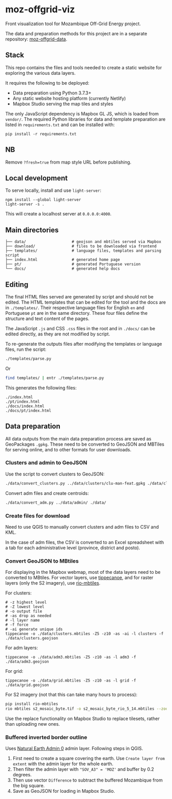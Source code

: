 # moz-offgrid-viz
Front visualization tool for Mozambique Off-Grid Energy project.

The data and preparation methods for this project are in a separate repository: [moz-offgrid-data](https://github.com/carderne/moz-offgrid-data).

## Stack
This repo contains the files and tools needed to create a static website for exploring the various data layers.

It requires the following to be deployed:
- Data preparation using Python 3.7.3+
- Any static website hosting platform (currently Netlify)
- Mapbox Studio serving the map tiles and styles

The only JavaScript dependency is Mapbox GL JS, which is loaded from `vendor/`.
The required Python libraries for data and template preparation are listed in `requirements.txt` and can be installed with:
```
pip install -r requirements.txt
```

## NB
Remove `?fresh=true` from map style URL before publishing.

## Local development
To serve locally, install and use `light-server`:
```
npm install --global light-server
light-server -s .
```

This will create a localhost server at `0.0.0.0:4000`.

## Main directories
```
├── data/                    # geojson and mbtiles served via Mapbox
├── download/                # files to be downloaded via frontend
├── templates/               # language files, templates and parsing script
├── index.html               # generated home page
├── pt/                      # generated Portuguese version
└── docs/                    # generated help docs
```

## Editing
The final HTML files served are generated by script and should not be edited. The HTML templates that can be edited for the tool and the docs are in `./templates/`. Their respective language files for English `en` and Portuguese `pt` are in the same directory. These four files define the structure and text content of the pages.

The JavaScript `.js` and CSS `.css` files in the root and in `./docs/` can be edited directly, as they are not modified by script.

To re-generate the outputs files after modifying the templates or language files, run the script:
```bash
./templates/parse.py
```

Or
```bash
find templates/ | entr ./templates/parse.py
```

This generates the following files:
```
./index.html
./pt/index.html
./docs/index.html
./docs/pt/index.html
```

## Data preparation
All data outputs from the main data preparation process are saved as GeoPackages `.gpkg`. These need to be converted to GeoJSON and MBTiles for serving online, and to other formats for user downloads.

### Clusters and admin to GeoJSON
Use the script to convert clusters to GeoJSON:
```bash
./data/convert_clusters.py ../data/clusters/clu-man-feat.gpkg ./data/clusters.geojson
```

Convert adm files and create centroids:
```bash
./data/convert_adm.py ../data/admin/ ./data/
```

### Create files for download
Need to use QGIS to manually convert clusters and adm files to CSV and KML.

In the case of adm files, the CSV is converted to an Excel spreadsheet with a tab for each administrative level (province, district and posto).

### Convert GeoJSON to MBtiles
For displaying in the Mapbox webmap, most of the data layers need to be converted to MBtiles. For vector layers, use [tippecanoe](https://github.com/mapbox/tippecanoe), and for raster layers (only the S2 imagery), use [rio-mbtiles](https://github.com/mapbox/rio-mbtiles).

For clusters:
```
# -z highest level
# -Z lowest level
# -o output file
# -as drop as needed
# -l layer name
# -f force
# -ai generate unique ids
tippecanoe -o ./data/clusters.mbtiles -Z5 -z10 -as -ai -l clusters -f ./data/clusters.geojson
```

For adm layers:
```
tippecanoe -o ./data/adm3.mbtiles -Z5 -z10 -as -l adm3 -f ./data/adm3.geojson
```

For grid:
```
tippecanoe -o ./data/grid.mbtiles -Z5 -z10 -as -l grid -f ./data/grid.geojson
```

For S2 imagery (not that this can take many hours to process):
```bash
pip install rio-mbtiles
rio mbtiles s2_mosaic_byte.tif -o s2_mosaic_byte_rio_5_14.mbtiles --zoom-levels 5..14 -f JPEG --title s2 --src-nodata 0 --dst-nodata 0 -j 4
```

Use the replace functionality on Mapbox Studio to replace tilesets, rather than uploading new ones.

### Buffered inverted border outline
Uses [Natural Earth Admin 0](https://www.naturalearthdata.com/downloads/10m-cultural-vectors/) admin layer. Following steps in QGIS.

1. First need to create a square covering the earth. Use `Create layer from extent` with the admin layer for the whole earth.
2. Then filter the admin layer with `"SOV_A3" = 'MOZ'` and buffer by 0.2 degrees.
3. Then use vector `Difference` to subtract the buffered Mozambique from the big square.
4. Save as GeoJSON for loading in Mapbox Studio.
